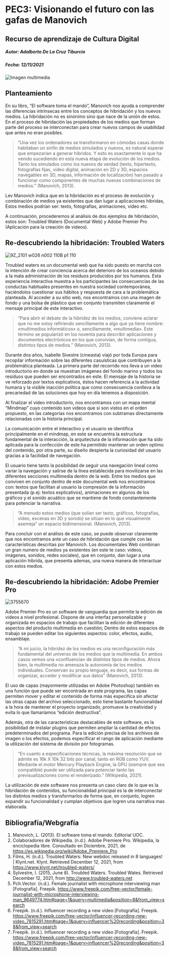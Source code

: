 # PEC3: Visionando el futuro con las gafas de Manovich

## Recurso de aprendizaje de Cultura Digital

##### Autor: Adalberto De La Cruz Tiburcio

##### Fecha: 12/11/2021

![Imagen multimedia](https://user-images.githubusercontent.com/96002365/145723935-5fb59b86-c353-4698-80e8-5f75662430ed.jpg)

## Planteamiento

En su libro, “El software toma el mando”, Manovich nos ayuda a comprender las diferencias intrínsecas entre los conceptos de hibridación y los nuevos medios. La hibridación no es sinónimo sino que nace de la unión de estos. En el proceso de hibridación las propiedades de los medios que forman parte del proceso se interconectan para crear nuevos campos de usabilidad que antes no eran posibles. 

> “Una vez los ordenadores se transformaron en cómodas casas donde habitaban un sinfín de medios simulados y nuevos, es natural esperar que empezarían a generar híbridos. Y esto es exactamente lo que ha venido sucediendo en esta nueva etapa de evolución de los medios. Tanto los simulados como los nuevos de verdad (texto, hipertexto, fotografías fijas, vídeo digital, animación en 2D y 3D, espacios navegables en 3D, mapas, información de localización) han pasado a funcionar como componentes de muchas nuevas combinaciones de medios.” (Manovich, 2013). 

Lev Manovich indica que en la hibridación es el proceso de evolución y combinación de medios ya existentes que dan lugar a aplicaciones hibridas, Estos medios podrían ser: texto, fotografías, animaciones, video etc. 

A continuación, procederemos al análisis de dos ejemplos de hibridación, estos son: Troubled Waters (Documental Web) y Adobe Premier Pro (Aplicación para la creación de videos).

## Re-descubriendo la hibridación: Troubled Waters

![9Z_2101 w026 n002 110B p1 110](https://user-images.githubusercontent.com/96002365/145724365-c93bd257-2ef4-4b8a-a108-450e397ee29d.jpg)

Troubled waters es un documental web que ha sido puesto en marcha con la intención de crear conciencia acerca del deterioro de los oceanos debido a la mala administración de los residuos producidos por los humanos. Esta experiencia interactiva muestra a los participantes las consecuencias de las conductas habituales presentes en nuestra sociedad contemporánea, haciéndolos cuestionar sus hábitos y respuesta de cara a la problemática planteada.  Al acceder a su sitio web, nos encontramos con una imagen de fondo y una bolsa de plástico que en conjunto transmiten claramente el mensaje principal de este interactivo.

> “Para abrir el debate de la hibridez de los medios, conviene aclarar que no me estoy refiriendo sencillamente a algo que ya tiene nombre: «multimedios informáticos» o, sencillamente, «multimedia». Este término se popularizó en los noventa para describir aplicaciones y documentos electrónicos en los que convivían, de forma contigua, distintos tipos de medios.” (Manovich, 2013).

Durante dos años, Isabelle Sivestre (cineasta) viajó por toda Europa para recopilar información sobre las diferentes casuísticas que contribuyen a la problemática planteada. La primera parte del recorrido nos lleva a un video introductorio en donde se muestran imágenes del fondo marino y todos los residuos que pueden ser encontrados en este. El mensaje de la historia se ve reforzado por textos explicativos, éstos hacen referencia a la actividad humana y la visible inacción política que como consecuencia conlleva a la precariedad de las soluciones que hoy en día tenemos a disposición. 

Al finalizar el video introductorio, nos encontramos con un mapa mental “Mindmap” cuyo contenido son videos que si son vistos en el orden propuesto, en las categorías nos encontramos con subtramas directamente relacionadas con la historia principal.

La comunicación entre el interactivo y el usuario se identifica principalmente en el mindmap, en este se encuentra la estructura fundamental de la interacción, la arquitectura de la información que ha sido aplicada para la confección de este ha permitido mantener un orden optimo del contenido, por otra parte, su diseño despierta la curiosidad del usuario gracias a la facilidad de navegación.

El usuario tiene tanto la posibilidad de seguir una navegación lineal como variar la navegación y salirse de la línea establecida para movilizarse en las diferentes secciones multimedia dentro de la web. Entre los medios que conviven en conjunto dentro de este documental web nos encontramos con: textos que facilitan al usuario la compresión de la información presentada (p.ej: textos explicativos), animaciones en algunos de los gráficos y el sonido acuático que se mantiene de fondo constantemente para potenciar la narrativa.

> “A menudo estos medios (que solían ser texto, gráficos, fotografías, vídeo, escenas en 3D y sonido) se sitúan en lo que visualmente asemeja” un espacio bidimensional. (Manovich, 2013).

Para concluir con el análisis de este caso, se puede observar claramente que nos encontramos ante un caso de hibridación que cumple con las características descritas por Manovich. Los documentales Web combinan un gran numero de medios ya existentes (en este te caso: videos, imágenes, sonidos, redes sociales), que en conjunto, dan lugar a una aplicación hibrida, que presenta ademas, una nueva manera de interactuar con estos medios. 


## Re-descubriendo la hibridación: Adobe Premier Pro

![3755670](https://user-images.githubusercontent.com/96002365/145725075-5dd5c3d3-48ef-42ae-9cfe-0d7093508ab6.jpg)

Adobe Premier Pro es un software de vanguardia que permite la edición de videos a nivel profesional. Dispone de una interfaz personalizable y organizada en espacios de trabajo que facilitan la edición de diferentes aspectos del producto multimedia en cuestión; Dentro de estos espacios de trabajo se pueden editar los siguientes aspectos: color, efectos, audio, ensamblaje. 

> “A mi juicio, la hibridez de los medios es una reconfiguración más fundamental del universo de los medios que la multimedia. En ambos casos vemos una «confluencia» de distintos tipos de medios. Ahora bien, la multimedia no amenaza la autonomía de los medios individuales. Conservan su propio lenguaje, es decir, sus formas de organizar, acceder y modificar sus datos” (Manovich, 2013).

El uso de capas (mayormente utilizadas en Adobe Photoshop) también es una función que puede ser encontrada en este programa, las capas permiten mover y editar el contenido de forma más especifica sin afectar las otras capas del archivo seleccionado, esto tiene bastante funcionalidad a la hora de mantener el proyecto organizado, promueve la creatividad y evita lo que llamaríamos “edición destructiva”. 

Además, otra de las características destacables de este software, es la posibilidad de instalar plugins que permiten ampliar la cantidad de efectos predeterminados del programa. Para la edición precisa de los archivos de imagen o los efectos, podemos especificar el rango de aplicación mediante la utilización del sistema de división por fotogramas. 

> “En cuanto a especificaciones técnicas, la máxima resolución que se admite es 16k X 10k 32 bits por canal, tanto en RGB como YUV. Mediante el motor Mercury Playback Engine, la GPU (siempre que sea compatible) puede ser utilizada para potenciar tanto las previsualizaciones como el renderizado.” (Wikipedia, 2021).


La utilización de este software nos presenta un caso claro de lo que es la hibridación de contenidos, su funcionalidad principal es la de interconectar los distintos medios y transformarlos de forma que, en conjunto, logren expandir su funcionalidad y cumplan objetivos que logren una narrativa mas elaborada.  

## Bibliografía/Webgrafía

1. Manovich, L. (2013). El software toma el mando. Editorial UOC.
2. Colaboradores de Wikipedia. (n.d.). Adobe Premiere Pro. Wikipedia, la enciclopedia libre. Consultado en Diciembre, 2021, de https://es.wikipedia.org/wiki/Adobe_Premiere_Pro
3. Films, H. (n.d.). Troubled Waters: New webdoc released in 8 languages! | Klynt.net. Klynt. Retrieved December 12, 2021, from https://www.klynt.net/troubled-waters/
4. Sylvestre, I. (2015, June 8). Troubled Waters. Troubled Wates. Retrieved December 12, 2021, from http://www.troubled-waters.net
5. Pch.Vector. (n.d.). Female journalist with microphone interviewing man [Fotografía]. Freepik. https://www.freepik.com/free-vector/female-journalist-with-microphone-interviewing-man_9649774.htm#page=1&query=multimedia&position=8&from_view=search
6. Freepik. (n.d.). Influencer recording a new video [Fotografía]. Freepik. https://www.freepik.com/free-vector/influencer-recording-new-video_7815291.htm#page=1&query=influencer%20recording&position=38&from_view=search
7. Freepik. (n.d.). Influencer recording a new video [Fotografía]. Freepik. https://www.freepik.com/free-vector/influencer-recording-new-video_7815291.htm#page=1&query=influencer%20recording&position=38&from_view=search








